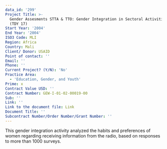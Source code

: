 ```yaml
---
data_id: '299'
Project Title: >-
  Gender Assesments STTA & TTO: Gender Integration in Sectoral Activities: Mali
  (TDY 17)
Start Year: '2004'
End Year: '2004'
ISO3 Code: MLI
Region: Africa
Country: Mali
Client/ Donor: USAID
Point of contact: ''
Email: ''
Phone: ''
Current Project? (Y/N): 'No'
Practice Area:
  - 'Education, Gender, and Youth'
Prime: x
Contract Value USD: ''
Contract Number: GEW-I-01-02-00019-00
Sub: ''
Link: ''
Link to the document file: Link
Document Title: ''
Subcontract Number/Order Number/Grant Number: ''
---
```

This gender integration activity analyzed the habits and preferences of women regarding receiving information from the radio, based on responses to more than 1000 surveys.